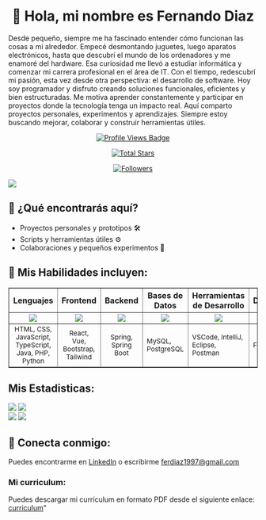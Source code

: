 <!-- Seccion 1: Saludo -->
<div align="center">
  <h1>👋 Hola, mi nombre es Fernando Diaz</h1>
  <p align="left">
        Desde pequeño, siempre me ha fascinado entender cómo funcionan las cosas
        a mi alrededor. Empecé desmontando juguetes, luego aparatos
        electrónicos, hasta que descubrí el mundo de los ordenadores y me
        enamoré del hardware. Esa curiosidad me llevó a estudiar informática y
        comenzar mi carrera profesional en el área de IT. Con el tiempo,
        redescubrí mi pasión, esta vez desde otra perspectiva: el desarrollo de
        software. Hoy soy programador y disfruto creando soluciones funcionales,
        eficientes y bien estructuradas. Me motiva aprender constantemente y
        participar en proyectos donde la tecnología tenga un impacto real. Aquí
        comparto proyectos personales, experimentos y aprendizajes. Siempre
        estoy buscando mejorar, colaborar y construir herramientas útiles.
      </p>

  <!-- Profile Views -->
  <a href="https://github.com/Fernandodg97" target="_blank">
        <img
          src="https://komarev.com/ghpvc/?username=Fernandodg97&label=Profile%20views&color=5e81ac&style=for-the-badge&logo=github&logoColor=white&Color=black"
          alt="Profile Views Badge"
      /></a>

  <!-- Total Stars with GitHub Logo -->

<a
        href="https://github.com/Fernandodg97?tab=repositories&sort=stargazers"
        target="_blank"
      >
<img
          alt="Total Stars"
          title="Total stars on GitHub"
          src="https://img.shields.io/github/stars/Fernandodg97?style=for-the-badge&label=Stars&color=bf616a&logo=github"
      /></a>

  <!-- Followers with GitHub Logo -->
  <a href="https://github.com/Fernandodg97?tab=followers" target="_blank">
        <img
          alt="Followers"
          title="Follow me on GitHub"
          src="https://img.shields.io/github/followers/Fernandodg97?style=for-the-badge&label=Followers&color=5e81ac&logo=github"
        />
      </a>
</div>

![](http://github-profile-summary-cards.vercel.app/api/cards/profile-details?username=Fernandodg97&theme=github)

<!-- Seccion 2: Index -->
<div>
  <h2>🚀 ¿Qué encontrarás aquí?</h2>
    <ul>
      <li>Proyectos personales y prototipos 🛠️</li>
      <li>Scripts y herramientas útiles ⚙️</li>
      <li>Colaboraciones y pequeños experimentos 🎯</li>
    </ul>
</div>
<!-- Seccion 3: Habilidades -->
<div>
  <h2>🧠 Mis Habilidades incluyen:</h2>

<!-- Tabla de habilidades -->
<div align="center">
  <table border="1" cellpadding="10" cellspacing="0">
    <tr>
      <th>Lenguajes</th>
      <th>Frontend</th>
      <th>Backend</th>
      <th>Bases de Datos</th>
      <th>Herramientas de Desarrollo</th>
      <th>Diseño</th>
      <th>Sistemas Operativos</th>
      <th>Otras Tecnologías</th>
    </tr>
    <tr>
      <td align="center"><img src="https://skillicons.dev/icons?i=html,css,js,ts,java,php,python&perline=4"/></td>
      <td align="center"><img src="https://skillicons.dev/icons?i=react,vue,bootstrap,tailwind&perline=14"/></td>
      <td align="center"><img src="https://skillicons.dev/icons?i=spring&perline=1"/></td>
      <td align="center"><img src="https://skillicons.dev/icons?i=mysql,postgresql&perline=2"/></td>
      <td align="center"><img src="https://skillicons.dev/icons?i=vscode,idea,eclipse,postman&perline=4"/></td>
      <td align="center"><img src="https://skillicons.dev/icons?i=figma&perline=1"/></td>
      <td align="center"><img src="https://skillicons.dev/icons?i=linux,windows,apple&perline=3"/></td>
      <td align="center"><img src="https://skillicons.dev/icons?i=git,github,bash,vite,netlify&perline=5"/></td>
    </tr>
    <tr>
      <td align="center"><small>HTML, CSS, JavaScript, TypeScript, Java, PHP, Python</small></td>
      <td align="center"><small>React, Vue, Bootstrap, Tailwind</small></td>
      <td align="center"><small>Spring, Spring Boot</small></td>
      <td><small>MySQL, PostgreSQL</small></td>
      <td><small>VSCode, IntelliJ, Eclipse, Postman</small></td>
      <td><small>Figma</small></td>
      <td><small>Linux, Windows, macOS</small></td>
      <td><small>Git, GitHub, Bash, Vite, Netlify</small></td>
    </tr>
  </table>
</div>

<!-- Seccion 4: Estadisticas -->
<div>
  <h2>Mis Estadisticas:</h2>
  
  ![](http://github-profile-summary-cards.vercel.app/api/cards/repos-per-language?username=Fernandodg97&theme=github)
  ![](http://github-profile-summary-cards.vercel.app/api/cards/most-commit-language?username=Fernandodg97&theme=github)
<br />
  ![](http://github-profile-summary-cards.vercel.app/api/cards/stats?username=Fernandodg97&theme=github)
  ![](https://github-readme-stats.vercel.app/api?username=Fernandodg97&count_private=true)
</div>

<!-- Seccion 5: Contacto -->
<div>
  <h2>🧲 Conecta conmigo:</h2>
  <p>Puedes encontrarme en <a href="https://www.linkedin.com/in/fernandodg97" target="_blank">LinkedIn</a> o escribirme <a href="mailto:ferdiaz1997@gmail.com">ferdiaz1997@gmail.com</a></p>
  <h3>Mi curriculum:</h3>
  <p> Puedes descargar mi currículum en formato PDF desde el siguiente enlace: <a href="">curriculum</a>"</p>
</div>

